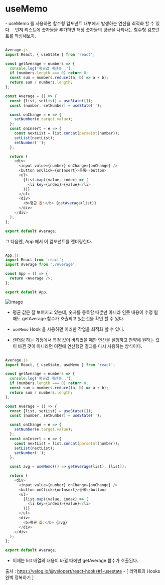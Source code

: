 <h1> useMemo </h1>
- useMemo 를 사용하면 함수형 컴포넌트 내부에서 발생하는 연산을 최적화 할 수 있다. 
- 먼저 리스트에 숫자들을 추가하면 해당 숫자들의 평균을 나타내는 함수형 컴포넌트를 작성해보자.

```javascript

Average.js
import React, { useState } from 'react';

const getAverage = numbers => {
  console.log('평균값 계산중..');
  if (numbers.length === 0) return 0;
  const sum = numbers.reduce((a, b) => a + b);
  return sum / numbers.length;
};

const Average = () => {
  const [list, setList] = useState([]);
  const [number, setNumber] = useState('');

  const onChange = e => {
    setNumber(e.target.value);
  };
  const onInsert = e => {
    const nextList = list.concat(parseInt(number));
    setList(nextList);
    setNumber('');
  };

  return (
    <div>
      <input value={number} onChange={onChange} />
      <button onClick={onInsert}>등록</button>
      <ul>
        {list.map((value, index) => (
          <li key={index}>{value}</li>
        ))}
      </ul>
      <div>
        <b>평균 값:</b> {getAverage(list)}
      </div>
    </div>
  );
};

export default Average;

```


그 다음엔, App 에서 이 컴포넌트를 렌더링한다.

```javascript

App.js
import React from 'react';
import Average from './Average';

const App = () => {
  return <Average />;
};

export default App;

```


![image](https://user-images.githubusercontent.com/74536458/199441862-7780734f-6ade-4eaf-87d1-18971ce65ce3.png)


- 평균 값은 잘 보여지고 있는데, 숫자를 등록할 때뿐만 아니라 인풋 내용이 수정 될 때도 getAverage 함수가 호출되고 있는것을 확인 할 수 있다. 

- `useMemo` Hook 을 사용하면 이러한 작업을 최적화 할 수 있다. 
- 렌더링 하는 과정에서 특정 값이 바뀌었을 때만 연산을 실행하고 만약에 원하는 값이 바뀐 것이 아니라면 이전에 연산했던 결과를 다시 사용하는 방식이다.


``` javascript

Average.js
import React, { useState, useMemo } from 'react';

const getAverage = numbers => {
  console.log('평균값 계산중..');
  if (numbers.length === 0) return 0;
  const sum = numbers.reduce((a, b) => a + b);
  return sum / numbers.length;
};

const Average = () => {
  const [list, setList] = useState([]);
  const [number, setNumber] = useState('');

  const onChange = e => {
    setNumber(e.target.value);
  };
  const onInsert = e => {
    const nextList = list.concat(parseInt(number));
    setList(nextList);
    setNumber('');
  };

  const avg = useMemo(() => getAverage(list), [list]);

  return (
    <div>
      <input value={number} onChange={onChange} />
      <button onClick={onInsert}>등록</button>
      <ul>
        {list.map((value, index) => (
          <li key={index}>{value}</li>
        ))}
      </ul>
      <div>
        <b>평균 값:</b> {avg}
      </div>
    </div>
  );
};

export default Average;

```

- 이제는 list 배열의 내용이 바뀔 때에만 getAverage 함수가 호출된다.


출처 : https://velog.io/@velopert/react-hooks#1-usestate - [ 리액트의 Hooks 완벽 정복하기 ]
